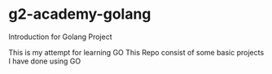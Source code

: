 # g2-academy-golang
Introduction for Golang Project

This is my attempt for learning GO
This Repo consist of some basic projects I have done using GO
